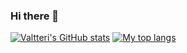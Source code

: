 ### Hi there 👋

[![Valtteri's GitHub stats](https://github-readme-stats.vercel.app/api?username=valtteriviirret&theme=dark)](https://github.com/anuraghazra/github-readme-stats)
[![My top langs](https://github-readme-stats.vercel.app/api/top-langs/?username=valtteriviirret&layout=compact&langs_count=10&theme=dark)](https://github.com/anuraghazra/github-readme-stats)
